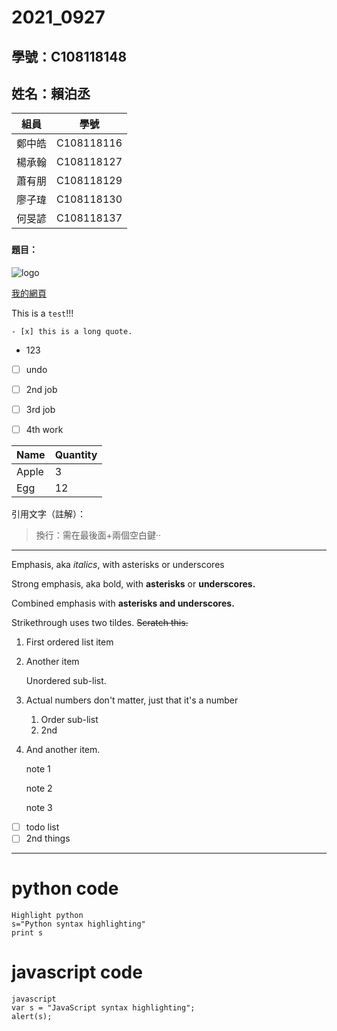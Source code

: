# 2021_0927

## 學號：C108118148
## 姓名：賴泊丞

|組員 |學號|
|-----|-----|
|鄭中皓|C108118116|
|楊承翰|C108118127|
|蕭有朋|C108118129|
|廖子瑋|C108118130|
|何旻諺|C108118137|


###


#### 題目：

![logo](https://www.nkust.edu.tw/var/file/0/1000/img/513/182513897.png "第一科大")

[我的網頁](https://www.nkust.edu.tw/)

This is a ` test `!!!
```
- [x] this is a long quote.
```
-  123
- [ ] undo
- [ ] 2nd job
- [ ] 3rd job
- [ ] 4th work


|Name |Quantity|
|-----|--------|
|Apple|3       |
|Egg  |12      |

引用文字（註解）：
> 換行：需在最後面+兩個空白鍵··

---
Emphasis, aka *italics*, with asterisks or underscores

Strong emphasis, aka bold, with **asterisks** or **underscores.**

Combined emphasis with **asterisks and underscores.**

Strikethrough uses two tildes. ~~Scratch this.~~

1. First ordered list item

2. Another item

   Unordered sub-list.

3. Actual numbers don't matter, just that it's a number

   1. Order sub-list
   2. 2nd

4. And another item.
   
    note 1

    note 2

    note 3

- [ ] todo list
- [ ] 2nd things
---

# python code
```
Highlight python
s="Python syntax highlighting"
print s
```
# javascript code 
```
javascript
var s = "JavaScript syntax highlighting";
alert(s);
```
